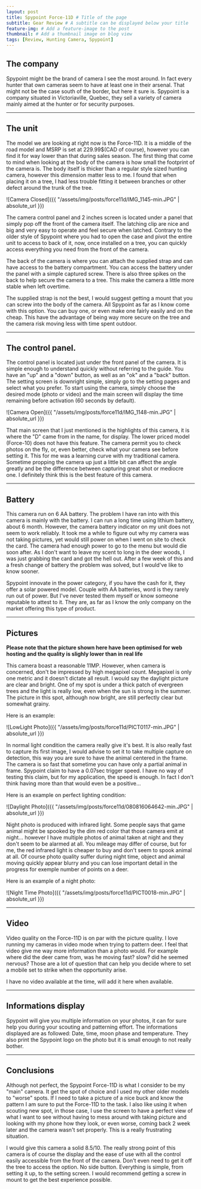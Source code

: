 ```yaml
---
layout: post
title: Spypoint Force-11D # Title of the page
subtitle: Gear Review # A subtitle can be displayed below your title
feature-img: # Add a feature-image to the post
thumbnail: # Add a thumbnail image on blog view
tags: [Review, Hunting Camera, Spypoint]
---
```


## The company

Spypoint might be the brand of camera I see the most around. In fact every hunter that own cameras seem to have at least one in their arsenal. That might not be the case south of the border, but here it sure is. Spypoint is a company situated in Victoriaville, Quebec, they sell a variety of camera mainly aimed at the hunter or for security purposes.

*****

## The unit

The model we are looking at right now is the Force-11D. It is a middle of the road model and MSRP is set at 229.99$(CAD of course), however you can find it for way lower than that during sales season. The first thing that come to mind when looking at the body of the camera is how small the footprint of the camera is. The body itself is thicker than a regular style sized hunting camera, however this dimension matter less to me. I found that when placing it on a tree, I had less trouble fitting it between branches or other defect around the trunk of the tree.

![Camera Closed]({{ "/assets/img/posts/force11d/IMG_1145-min.JPG" | absolute_url }})

The camera control panel and 2 inches screen is located under a panel that simply pop off the front of the camera itself. The latching clip are nice and big and very easy to operate and feel secure when latched. Contrary to the older style of Spypoint where you had to open the case and pivot the entire unit to access to back of it, now, once installed on a tree, you can quickly access everything you need from the front of the camera.

The back of the camera is where you can attach the supplied strap and can have access to the battery compartment. You can access the battery under the panel with a simple captured screw. There is also three spikes on the back to help secure the camera to a tree. This make the camera a little more stable when left overtime.

The supplied strap is not the best, I would suggest getting a mount that you can screw into the body of the camera. All Spypoint as far as I know come with this option. You can buy one, or even make one fairly easily and on the cheap. This have the advantage of being way more secure on the tree and the camera risk moving less with time spent outdoor.

*****

## The control panel.

The control panel is located just under the front panel of the camera. It is simple enough to understand quickly without referring to the guide. You have an "up" and a "down" button, as well as an "ok" and a "back" button. The setting screen is downright simple, simply go to the setting pages and select what you prefer. To start using the camera, simply choose the desired mode (photo or video) and the main screen will display the time remaining before activation (60 seconds by default).

![Camera Open]({{ "/assets/img/posts/force11d/IMG_1148-min.JPG" | absolute_url }})

That main screen that I just mentioned is the highlights of this camera, it is where the "D" came from in the name, for display. The lower priced model (Force-10) does not have this feature. The camera permit you to check photos on the fly, or, even better, check what your camera see before setting it. This for me was a learning curve with my traditional camera. Sometime propping the camera up just a little bit can affect the angle greatly and be the difference between capturing great shot or mediocre one. I definitely think this is the best feature of this camera.

*****

## Battery

This camera run on 6 AA battery. The problem I have ran into with this camera is mainly with the battery. I can run a long time using lithium battery, about 6 month. However, the camera battery indicator on my unit does not seem to work reliably. It took me a while to figure out why my camera was not taking pictures, yet would still power on when I went on site to check the card. The camera had enough power to go to the menu but would die soon after. As I don't want to leave my scent to long in the deer woods, I was just grabbing the card and got the hell out. After a few week of this and a fresh change of battery the problem was solved, but I would've like to know sooner.

Spypoint innovate in the power category, if you have the cash for it, they offer a solar powered model. Couple with AA batteries, word is they rarely run out of power. But I've never tested them myself or know someone reputable to attest to it. They are, as far as I know the only company on the market offering this type of product.

*****

## Pictures

**Please note that the picture shown here have been optimised for web hosting and the quality is slighly lower than in real life**

This camera boast a reasonable 11MP. However, when camera is concerned, don't be impressed by high megapixel count. Megapixel is only one metric and it doesn't dictate all result. I would say the daylight picture are clear and bright. One of my spot is under a thick patch of evergreen trees and the light is really low, even when the sun is strong in the summer. The picture in this spot, although now bright, are still perfectly clear but somewhat grainy.

Here is an example:

![LowLight Photo]({{ "/assets/img/posts/force11d/PICT0117-min.JPG" | absolute_url }})

In normal light condition the camera really give it's best. It is also really fast to capture its first image, I would advise to set it to take multiple capture on detection, this way you are sure to have the animal centered in the frame. The camera is so fast that sometime you can have only a partial animal in frame. Spypoint claim to have a 0.07sec trigger speed. I have no way of testing this claim, but for my application, the speed is enough. In fact I don't think having more than that would even be a positive...

Here is an example on perfect lighting condition:

![Daylight Photo]({{ "/assets/img/posts/force11d/080816064642-min.JPG" | absolute_url }})

Night photo is produced with infrared light. Some people says that game animal might be spooked by the dim red color that those camera emit at night... however I have multiple photos of animal taken at night and they don't seem to be alarmed at all. You mileage may differ of course, but for me, the red infrared light is cheaper to buy and don't seem to spook animal at all. Of course photo quality suffer during night time, object and animal moving quickly appear blurry and you can lose important detail in the progress for exemple number of points on a deer.

Here is an example of a night photo:

![Night Time Photo]({{ "/assets/img/posts/force11d/PICT0018-min.JPG" | absolute_url }})

*****

## Video

Video quality on the Force-11D is on par with the picture quality. I love running my cameras in video mode when trying to pattern deer. I feel that video give me way more information than a photo would. For example where did the deer came from, was he moving fast? slow? did he seemed nervous? Those are a lot of question that can help you decide where to set a mobile set to strike when the opportunity arise.

I have no video available at the time, will add it here when available.

*****

## Informations display

Spypoint will give you multiple information on your photos, it can for sure help you during your scouting and patterning effort. The informations displayed are as followed: Date, time, moon phase and temperature. They also print the Spypoint logo on the photo but it is small enough to not really bother.

*****

## Conclusions

Although not perfect, the Spypoint Force-11D is what I consider to be my "main" camera. It get the spot of choice and I used my other older models to "worse" spots. If I need to take a picture of a nice buck and know the pattern I am sure to put the Force-11D to the task. I also like using it when scouting new spot, in those case, I use the screen to have a perfect view of what I want to see without having to mess around with taking picture and looking with my phone how they look, or even worse, coming back 2 week later and the camera wasn't set properly. This is a really frustrating situation.

I would give this camera a solid 8.5/10. The really strong point of this camera is of course the display and the ease of use with all the control easily accessible from the front of the camera. Don't even need to get it off the tree to access the option. No side button. Everything is simple, from setting it up, to the setting screen. I would recommend getting a screw in mount to get the best experience possible.
